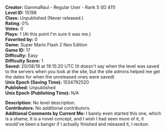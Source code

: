 **Creator:** GammaRaul - Regular User - Rank 5 (ID 411) <br>
**Level ID:** 15198 <br>
**Class:** Unpublished (Never released.) <br>
**Rating:** 0% <br>
**Votes:** 0 <br>
**Plays:** 1 (At this point I'm sure it was me.) <br>
**Favorited by:** 0 <br>
**Game:** Super Mario Flash 2 Neo Edition <br>
**Game ID:** 17 <br>
**Difficulty:** Easy <br>
**Difficulty Score:** 1 <br>
**Saved:** 20/08/18 at 19:15:20 UTC (It doesn't say when the level was saved to the servers when you look at the site, but the site admins helped me get the dates for when the unreleased ones were saved) <br>
**Unix Epoch (Saving Time):** 1534792520 <br>
**Published:** Unpublished <br>
**Unix Epoch (Publishing Time):** N/A

**Description:** No level description. <br>
**Contributors:** No additional contributors. <br>
**Additional Comments by Current Me:** I barely even started this one, which is a shame, it is a novel concept, and I wish I had seen more of it, it would've been a banger if I actually finished and released it, I reckon.
